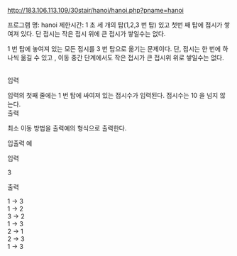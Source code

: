 http://183.106.113.109/30stair/hanoi/hanoi.php?pname=hanoi


프로그램 명: hanoi
제한시간: 1 초
세 개의 탑(1,2,3 번 탑) 있고 첫번 째 탑에 접시가 쌓여져 있다. 단 접시는 작은 접시 위에 큰 접시가 쌓일수는 없다.

1 번 탑에 놓여져 있는 모든 접시를 3 번 탑으로 옮기는 문제이다. 단, 접시는 한 번에 하나씩 옮길 수 있고 , 이동 중간 단계에서도 작은 접시가 큰 접시위 위로 쌓일수는 없다.


<br>
입력<br>

입력의 첫째 줄에는 1 번 탑에 싸여져 있는 접시수가 입력된다. 접시수는 10 을 넘지 않는다.<br>
출력<Br>

최소 이동 방법을 출력예의 형식으로 출력한다.<br>

입출력 예<br>

입력<br>

3<Br>

출력<br>

1 -> 3 <br>
1 -> 2 <br>
3 -> 2 <br>
1 -> 3 <br>
2 -> 1 <br>
2 -> 3 <br>
1 -> 3 <br>
